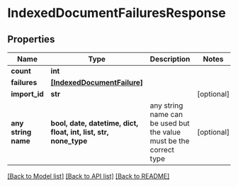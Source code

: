 # IndexedDocumentFailuresResponse


## Properties
Name | Type | Description | Notes
------------ | ------------- | ------------- | -------------
**count** | **int** |  | 
**failures** | [**[IndexedDocumentFailure]**](IndexedDocumentFailure.md) |  | 
**import_id** | **str** |  | [optional] 
**any string name** | **bool, date, datetime, dict, float, int, list, str, none_type** | any string name can be used but the value must be the correct type | [optional]

[[Back to Model list]](../README.md#documentation-for-models) [[Back to API list]](../README.md#documentation-for-api-endpoints) [[Back to README]](../README.md)


